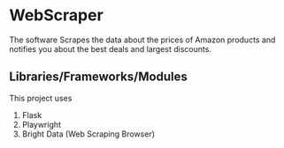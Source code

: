 # WebScraper
The software Scrapes the data about the prices of Amazon products and notifies you about the best deals and largest discounts.

## Libraries/Frameworks/Modules
This project uses
 1. Flask
 2. Playwright
 3. Bright Data (Web Scraping Browser)
